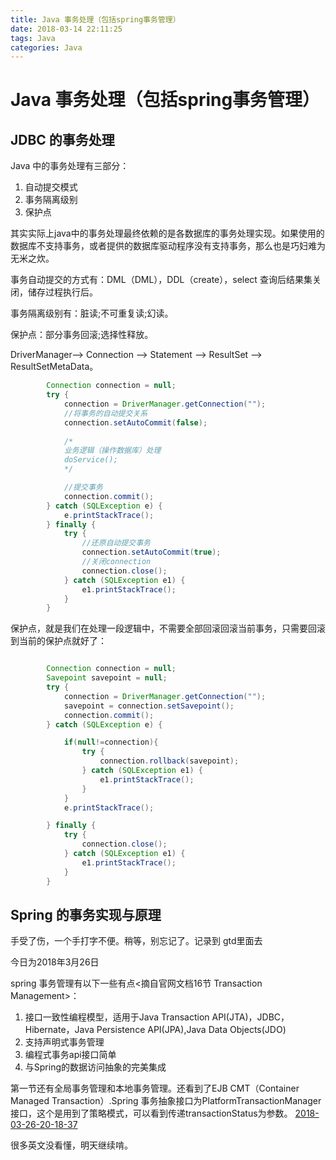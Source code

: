 ```yaml
---
title: Java 事务处理（包括spring事务管理）
date: 2018-03-14 22:11:25
tags: Java
categories: Java
---
```


# Java 事务处理（包括spring事务管理）

## JDBC 的事务处理

Java 中的事务处理有三部分：

1. 自动提交模式
2. 事务隔离级别
3. 保护点

其实实际上java中的事务处理最终依赖的是各数据库的事务处理实现。如果使用的数据库不支持事务，或者提供的数据库驱动程序没有支持事务，那么也是巧妇难为无米之炊。

事务自动提交的方式有：DML（DML），DDL（create），select 查询后结果集关闭，储存过程执行后。

事务隔离级别有：脏读;不可重复读;幻读。

保护点：部分事务回滚;选择性释放。

DriverManager--> Connection --> Statement --> ResultSet --> ResultSetMetaData。

```java
        Connection connection = null;
        try {
            connection = DriverManager.getConnection("");
            //将事务的自动提交关系
            connection.setAutoCommit(false);
            
            /*
            业务逻辑（操作数据库）处理
            doService();
            */

            //提交事务 
            connection.commit();
        } catch (SQLException e) {
            e.printStackTrace();
        } finally {
            try {
                //还原自动提交事务
                connection.setAutoCommit(true);
                //关闭connection
                connection.close();
            } catch (SQLException e1) {
                e1.printStackTrace();
            }
        }
```

保护点，就是我们在处理一段逻辑中，不需要全部回滚回滚当前事务，只需要回滚到当前的保护点就好了：

```java

        Connection connection = null;
        Savepoint savepoint = null;
        try {
            connection = DriverManager.getConnection("");
            savepoint = connection.setSavepoint();
            connection.commit();
        } catch (SQLException e) {

            if(null!=connection){
                try {
                    connection.rollback(savepoint);
                } catch (SQLException e1) {
                    e1.printStackTrace();
                }
            }
            e.printStackTrace();

        } finally {
            try {
                connection.close();
            } catch (SQLException e1) {
                e1.printStackTrace();
            }
        }

```

## Spring 的事务实现与原理

手受了伤，一个手打字不便。稍等，别忘记了。记录到
gtd里面去

今日为2018年3月26日

spring 事务管理有以下一些有点<摘自官网文档16节 Transaction Management>：

1. 接口一致性编程模型，适用于Java Transaction API(JTA)，JDBC，Hibernate，Java Persistence API(JPA),Java Data Objects(JDO)
2. 支持声明式事务管理
3. 编程式事务api接口简单
4. 与Spring的数据访问抽象的完美集成

第一节还有全局事务管理和本地事务管理。还看到了EJB CMT（Container Managed Transaction）.Spring 事务抽象接口为PlatformTransactionManager接口，这个是用到了策略模式，可以看到传递transactionStatus为参数。
[2018-03-26-20-18-37](/images/qiniu/2018-03-26-20-18-37.png)

很多英文没看懂，明天继续啃。